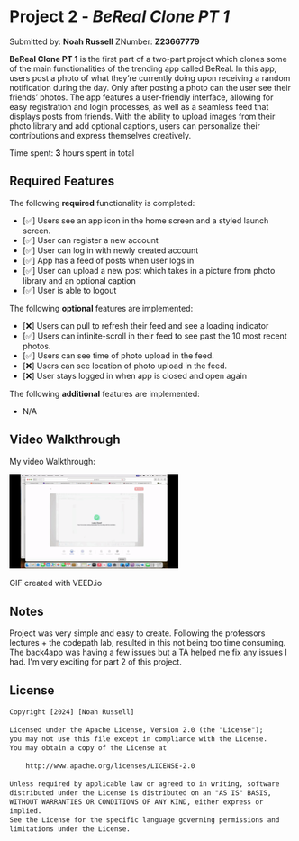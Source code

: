 # Project 2 - *BeReal Clone PT 1*

Submitted by: **Noah Russell** ZNumber: **Z23667779**

**BeReal Clone PT 1** is the first part of a two-part project which clones some of the main functionalities of the trending app called BeReal. In this app, users post a photo of what they’re currently doing upon receiving a random notification during the day. Only after posting a photo can the user see their friends’ photos. The app features a user-friendly interface, allowing for easy registration and login processes, as well as a seamless feed that displays posts from friends. With the ability to upload images from their photo library and add optional captions, users can personalize their contributions and express themselves creatively.

Time spent: **3** hours spent in total

## Required Features

The following **required** functionality is completed:

- [✅] Users see an app icon in the home screen and a styled launch screen.
- [✅] User can register a new account
- [✅] User can log in with newly created account
- [✅] App has a feed of posts when user logs in
- [✅] User can upload a new post which takes in a picture from photo library and an optional caption    
- [✅] User is able to logout    
 
The following **optional** features are implemented:

- [❌] Users can pull to refresh their feed and see a loading indicator
- [✅] Users can infinite-scroll in their feed to see past the 10 most recent photos.
- [✅] Users can see time of photo upload in the feed.
- [❌] Users can see location of photo upload in the feed.
- [❌] User stays logged in when app is closed and open again

The following **additional** features are implemented:

- N/A

## Video Walkthrough

My video Walkthrough:

<img style="max-width:300px;" src="lab-insta-parse/Project2Remake.gif">

GIF created with VEED.io

## Notes

Project was very simple and easy to create. Following the professors lectures + the codepath lab, resulted in this not being too time consuming. The back4app was having a few issues but a TA helped me fix any issues I had. I'm very exciting for part 2 of this project.

## License

    Copyright [2024] [Noah Russell]

    Licensed under the Apache License, Version 2.0 (the "License");
    you may not use this file except in compliance with the License.
    You may obtain a copy of the License at

        http://www.apache.org/licenses/LICENSE-2.0

    Unless required by applicable law or agreed to in writing, software
    distributed under the License is distributed on an "AS IS" BASIS,
    WITHOUT WARRANTIES OR CONDITIONS OF ANY KIND, either express or implied.
    See the License for the specific language governing permissions and
    limitations under the License.

